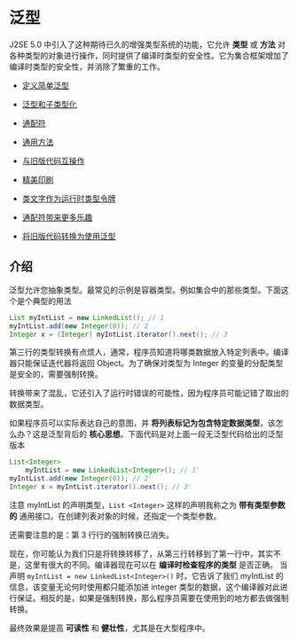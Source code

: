 # 泛型
J2SE 5.0 中引入了这种期待已久的增强类型系统的功能，它允许 **类型** 或 **方法** 对各种类型的对象进行操作，同时提供了编译时类型的安全性。它为集合框架增加了编译时类型的安全性，并消除了繁重的工作。

- [定义简单泛型](./simple.md)

- [泛型和子类型化](./subtype.md)

- [通配符](./wildcards.md)

- [通用方法](./methods.md)

- [与旧版代码互操作](./legacy.md)

- [精美印刷](./fineprint.md)

- [类文字作为运行时类型令牌](./literals.md)

- [通配符带来更多乐趣](./morefun.md)

- [将旧版代码转换为使用泛型](./convert.md)

## 介绍

泛型允许您抽象类型。最常见的示例是容器类型。例如集合中的那些类型。下面这个是个典型的用法

```java
List myIntList = new LinkedList(); // 1
myIntList.add(new Integer(0)); // 2
Integer x = (Integer) myIntList.iterator().next(); // 3  
```

第三行的类型转换有点烦人，通常，程序员知道将哪类数据放入特定列表中。编译器只能保证迭代器将返回 Object。为了确保对类型为 Integer 的变量的分配类型是安全的，需要强制转换。

转换带来了混乱，它还引入了运行时错误的可能性，因为程序员可能记错了取出的数据类型。

如果程序员可以实际表达自己的意图，并 **将列表标记为包含特定数据类型**，该怎么办？这是泛型背后的 **核心思想**。下面代码是对上面一段无泛型代码给出的泛型版本

```java
List<Integer> 
    myIntList = new LinkedList<Integer>(); // 1'
myIntList.add(new Integer(0)); // 2'
Integer x = myIntList.iterator().next(); // 3'
```

注意 myIntList 的声明类型，`List <Integer>` 这样的声明我称之为 **带有类型参数的** 通用接口。在创建列表对象的时候，还指定一个类型参数。

还需要注意的是：第 3 行行的强制转换已消失。

现在，你可能认为我们只是将转换转移了，从第三行转移到了第一行中，其实不是，这里有很大的不同。编译器现在可以在 **编译时检查程序的类型** 是否正确。 当声明  `myIntList = new LinkedList<Integer>()` 时，它告诉了我们 myIntList 的信息，该变量无论何时使用都只能添加进 integer 类型的数据，这个编译器对此进行保证。相反的是，如果是强制转换，那么程序员需要在使用到的地方都去做强制转换。

最终效果是提高 **可读性** 和 **健壮性**，尤其是在大型程序中。